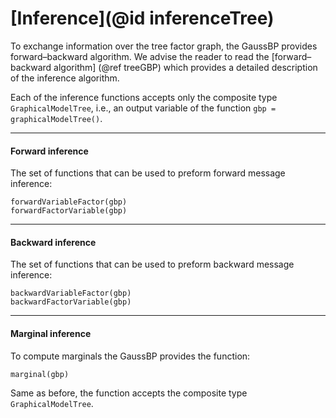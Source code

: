 # [Inference](@id inferenceTree)

To exchange information over the tree factor graph, the GaussBP provides forward–backward algorithm. We advise the reader to read the [forward–backward algorithm] (@ref treeGBP) which provides a detailed description of the inference algorithm.

Each of the inference functions accepts only the composite type `GraphicalModelTree`, i.e., an output variable of the function `gbp = graphicalModelTree()`.

---

#### Forward inference
The set of functions that can be used to preform forward message inference:
```julia-repl
forwardVariableFactor(gbp)
forwardFactorVariable(gbp)
```
---

#### Backward inference
The set of functions that can be used to preform backward message inference:
```julia-repl
backwardVariableFactor(gbp)
backwardFactorVariable(gbp)
```
---

#### Marginal inference
To compute marginals the GaussBP provides the function:
```julia-repl
marginal(gbp)
```
Same as before, the function accepts the composite type `GraphicalModelTree`.